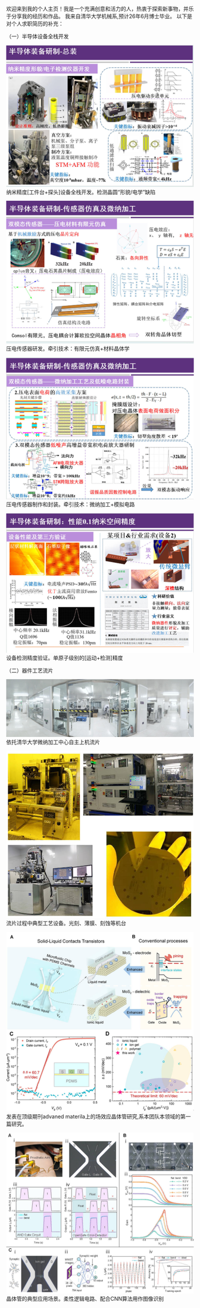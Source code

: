 欢迎来到我的个人主页！我是一个充满创意和活力的人，热衷于探索新事物，并乐于分享我的经历和作品。
我来自清华大学机械系,预计26年6月博士毕业。
以下是对个人求职简历的补充：

（一）半导体设备全栈开发

![](static/image1.jpg)
纳米精度[工件台+探头]设备全栈开发。检测晶圆“形貌/电学”缺陷

![](static/image2.jpg)
压电传感器研发。牵引技术：有限元仿真+材料晶体学

![](static/image3.jpg)
压电传感器制作和封装。牵引技术：微纳加工+模拟电路

![](static/image4.jpg)
设备检测精度验证。单原子级别的[运动+检测]精度

（二）器件工艺流片

![](static/image7.jpg)
依托清华大学微纳加工中心自主上机流片

![](static/image8.jpg)
流片过程中典型工艺设备。光刻、薄膜、刻蚀等机台

![](static/image9.jpg)
发表在顶级期刊advaned materila上的场效应晶体管研究,系本团队本领域的第一篇研究。

![](static/image10.jpg)
晶体管的典型应用场景。柔性逻辑电路、配合CNN算法用作图像识别


